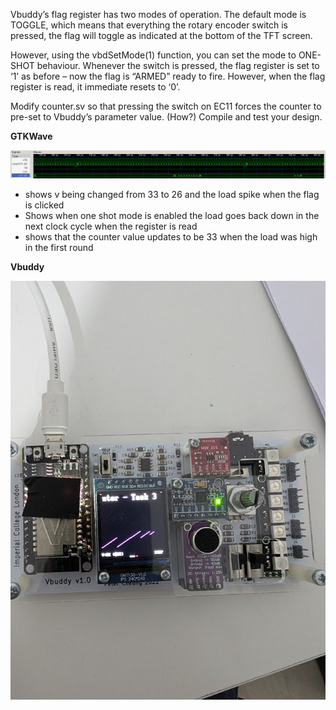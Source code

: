 Vbuddy’s flag register has two modes of operation. The default mode is TOGGLE, which means that everything the rotary encoder switch is pressed, the flag will toggle as indicated at the bottom of the TFT screen.

However, using the vbdSetMode(1) function, you can set the mode to ONE-SHOT behaviour. Whenever the switch is pressed, the flag register is set to ‘1’ as before – now the flag is “ARMED” ready to fire. However, when the flag register is read, it immediate resets to ‘0’.

Modify counter.sv so that pressing the switch on EC11 forces the counter to pre-set to Vbuddy’s parameter value. (How?) Compile and test your design.


**GTKWave**

![wavesim_task3](image.png)

- shows v being changed from 33 to 26 and the load spike when the flag is clicked
- Shows when one shot mode is enabled the load goes back down in the next clock cycle when the register is read
- shows that the counter value updates to be 33 when the load was high in the first round

**Vbuddy**

![vbuddysim_task3](image-1.png)

